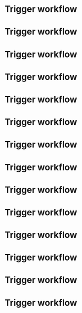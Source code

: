 # Trigger workflow
# Trigger workflow
# Trigger workflow
# Trigger workflow
# Trigger workflow
# Trigger workflow
# Trigger workflow
# Trigger workflow
# Trigger workflow
# Trigger workflow
# Trigger workflow
# Trigger workflow
# Trigger workflow
# Trigger workflow
